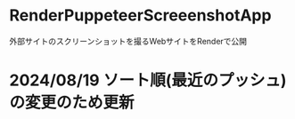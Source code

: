 # RenderPuppeteerScreeenshotApp
 外部サイトのスクリーンショットを撮るWebサイトをRenderで公開

# 2024/08/19 ソート順(最近のプッシュ)の変更のため更新